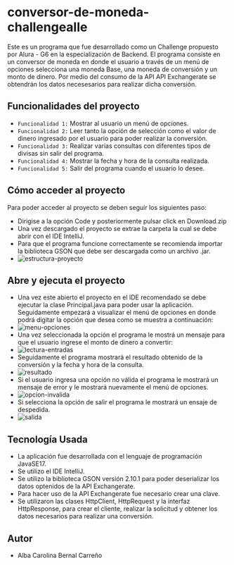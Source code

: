 # conversor-de-moneda-challengealle
Este es un programa que fue desarrollado como un Challenge propuesto por Alura - G6 en la especialización de Backend. El programa consiste en un conversor de moneda en donde el usuario a través de un menú de opciones selecciona una moneda Base, una moneda de conversión y un monto de dinero. Por medio del consumo de la API API Exchangerate se obtendrán los datos necesesarios para realizar dicha conversión.
## Funcionalidades del proyecto
- `Funcionalidad 1:` Mostrar al usuario un menú de opciones.
- `Funcionalidad 2:` Leer tanto la opción de selección como el valor de dinero ingresado por el usuario para poder realizar la conversión.
- `Funcionalidad 3:` Realizar varias consultas con diferentes tipos de divisas sin salir del programa.
- `Funcionalidad 4:` Mostrar la fecha y hora de la consulta realizada.
- `Funcionalidad 5:` Salir del programa cuando el usuario lo desee.
## Cómo acceder al proyecto
Para poder acceder al proyecto se deben seguir los siguientes paso:
- Dirigise a la opción Code y posteriormente pulsar click en Download.zip
- Una vez descargado el proyecto se extrae la carpeta la cual se debe abrir con el IDE IntelliJ.
- Para que el programa funcione correctamente se recomienda importar la biblioteca GSON que debe ser descargada como un archivo .jar.
- ![estructura-proyecto](https://github.com/C4r0l1n43ern4l/conversor-de-moneda-challengealle/assets/90581744/c96e724d-9bd5-4b9e-a169-733213e71f27)
## Abre y ejecuta el proyecto
- Una vez este abierto el proyecto en el IDE recomendado se debe ejecutar la clase Principal.java para poder usar la aplicación. Seguidamente empezará a visualizar el menú de opciones en donde podrá digitar la opción que desea como se muestra a continuación:
- ![menu-opciones](https://github.com/C4r0l1n43ern4l/conversor-de-moneda-challengealle/assets/90581744/a0ad8095-7a2c-4045-890b-3af1e6855b3c)
- Una vez seleccionada la opción el programa le mostrá un mensaje para que el usuario ingrese el monto de dinero a convertir:
- ![lectura-entradas](https://github.com/C4r0l1n43ern4l/conversor-de-moneda-challengealle/assets/90581744/5a92895a-34c4-422e-b681-3e19b3e53c10)
- Seguidamente el programa mostrará el resultado obtenido de la conversión y la fecha y hora de la consulta.
- ![resultado](https://github.com/C4r0l1n43ern4l/conversor-de-moneda-challengealle/assets/90581744/856e23e4-3653-47bb-87cc-5d4290d9d13d)
- Si el usuario ingresa una opción no válida el programa le mostrará un mensaje de error y le mostrará nuevamente el menú de opciones.
- ![opcion-invalida](https://github.com/C4r0l1n43ern4l/conversor-de-moneda-challengealle/assets/90581744/b3c87370-0fee-4fba-a512-79c0042eb3df)
- Si selecciona la opción de salir el programa le mostrará un ensaje de despedida.
- ![salida](https://github.com/C4r0l1n43ern4l/conversor-de-moneda-challengealle/assets/90581744/9a94f476-3109-468b-a9f0-36392920dadf)
## Tecnología Usada
- La aplicación fue desarrollada con el lenguaje de programación JavaSE17.
- Se utilizo el IDE IntelliJ.
- Se utilizo la biblioteca GSON versión 2.10.1 para poder deserializar los datos optenidos de la API Exchangerate.
- Para hacer uso de la API Exchangerate fue necesario crear una clave.
- Se utilizaron las clases HttpClient, HttpRequest y la interfaz HttpResponse, para crear el cliente, realizar la solicitud y obtener los datos necesarios para realizar una conversión.
## Autor
- Alba Carolina Bernal Carreño

